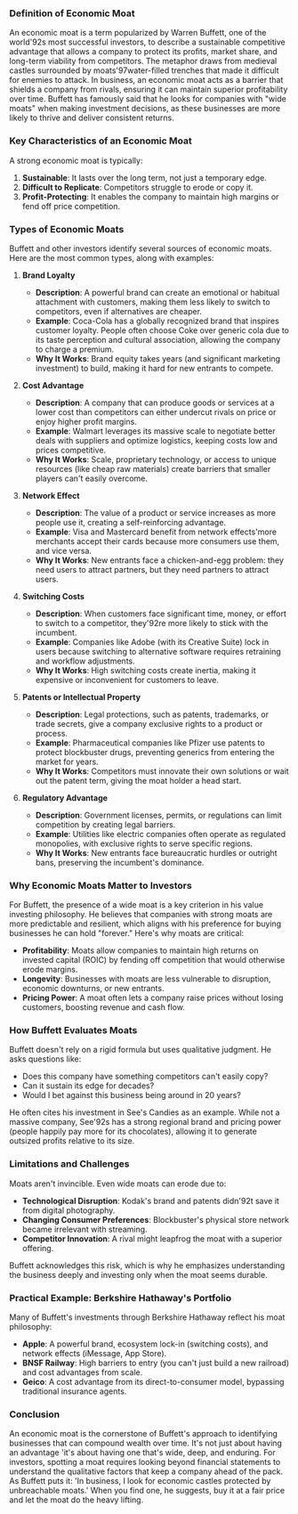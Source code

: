 ### Definition of Economic Moat

An economic moat is a term popularized by Warren Buffett, one of the world\'92s most successful investors, to describe a sustainable competitive advantage that allows a company to protect its profits, market share, and long-term viability from competitors. The metaphor draws from medieval castles surrounded by moats\'97water-filled trenches that made it difficult for enemies to attack. In business, an economic moat acts as a barrier that shields a company from rivals, ensuring it can maintain superior profitability over time. Buffett has famously said that he looks for companies with "wide moats" when making investment decisions, as these businesses are more likely to thrive and deliver consistent returns.

### Key Characteristics of an Economic Moat
A strong economic moat is typically:
1. **Sustainable**: It lasts over the long term, not just a temporary edge.
2. **Difficult to Replicate**: Competitors struggle to erode or copy it.
3. **Profit-Protecting**: It enables the company to maintain high margins or fend off price competition.

### Types of Economic Moats
Buffett and other investors identify several sources of economic moats. Here are the most common types, along with examples:

1. **Brand Loyalty**
   - **Description**: A powerful brand can create an emotional or habitual attachment with customers, making them less likely to switch to competitors, even if alternatives are cheaper.
   - **Example**: Coca-Cola has a globally recognized brand that inspires customer loyalty. People often choose Coke over generic cola due to its taste perception and cultural association, allowing the company to charge a premium.
   - **Why It Works**: Brand equity takes years (and significant marketing investment) to build, making it hard for new entrants to compete.

2. **Cost Advantage**
   - **Description**: A company that can produce goods or services at a lower cost than competitors can either undercut rivals on price or enjoy higher profit margins.
   - **Example**: Walmart leverages its massive scale to negotiate better deals with suppliers and optimize logistics, keeping costs low and prices competitive.
   - **Why It Works**: Scale, proprietary technology, or access to unique resources (like cheap raw materials) create barriers that smaller players can't easily overcome.

3. **Network Effect**
   - **Description**: The value of a product or service increases as more people use it, creating a self-reinforcing advantage.
   - **Example**: Visa and Mastercard benefit from network effects'more merchants accept their cards because more consumers use them, and vice versa.
   - **Why It Works**: New entrants face a chicken-and-egg problem: they need users to attract partners, but they need partners to attract users.

4. **Switching Costs**
   - **Description**: When customers face significant time, money, or effort to switch to a competitor, they\'92re more likely to stick with the incumbent.
   - **Example**: Companies like Adobe (with its Creative Suite) lock in users because switching to alternative software requires retraining and workflow adjustments.
   - **Why It Works**: High switching costs create inertia, making it expensive or inconvenient for customers to leave.

5. **Patents or Intellectual Property**
   - **Description**: Legal protections, such as patents, trademarks, or trade secrets, give a company exclusive rights to a product or process.
   - **Example**: Pharmaceutical companies like Pfizer use patents to protect blockbuster drugs, preventing generics from entering the market for years.
   - **Why It Works**: Competitors must innovate their own solutions or wait out the patent term, giving the moat holder a head start.

6. **Regulatory Advantage**
   - **Description**: Government licenses, permits, or regulations can limit competition by creating legal barriers.
   - **Example**: Utilities like electric companies often operate as regulated monopolies, with exclusive rights to serve specific regions.
   - **Why It Works**: New entrants face bureaucratic hurdles or outright bans, preserving the incumbent's dominance.

### Why Economic Moats Matter to Investors
For Buffett, the presence of a wide moat is a key criterion in his value investing philosophy. He believes that companies with strong moats are more predictable and resilient, which aligns with his preference for buying businesses he can hold "forever." Here's why moats are critical:
- **Profitability**: Moats allow companies to maintain high returns on invested capital (ROIC) by fending off competition that would otherwise erode margins.
- **Longevity**: Businesses with moats are less vulnerable to disruption, economic downturns, or new entrants.
- **Pricing Power**: A moat often lets a company raise prices without losing customers, boosting revenue and cash flow.

### How Buffett Evaluates Moats
Buffett doesn't rely on a rigid formula but uses qualitative judgment. He asks questions like:
- Does this company have something competitors can't easily copy?
- Can it sustain its edge for decades?
- Would I bet against this business being around in 20 years?

He often cites his investment in See's Candies as an example. While not a massive company, See\'92s has a strong regional brand and pricing power (people happily pay more for its chocolates), allowing it to generate outsized profits relative to its size.

### Limitations and Challenges
Moats aren't invincible. Even wide moats can erode due to:
- **Technological Disruption**: Kodak's brand and patents didn\'92t save it from digital photography.
- **Changing Consumer Preferences**: Blockbuster's physical store network became irrelevant with streaming.
- **Competitor Innovation**: A rival might leapfrog the moat with a superior offering.

Buffett acknowledges this risk, which is why he emphasizes understanding the business deeply and investing only when the moat seems durable.

### Practical Example: Berkshire Hathaway's Portfolio
Many of Buffett's investments through Berkshire Hathaway reflect his moat philosophy:
- **Apple**: A powerful brand, ecosystem lock-in (switching costs), and network effects (iMessage, App Store).
- **BNSF Railway**: High barriers to entry (you can't just build a new railroad) and cost advantages from scale.
- **Geico**: A cost advantage from its direct-to-consumer model, bypassing traditional insurance agents.

### Conclusion
An economic moat is the cornerstone of Buffett's approach to identifying businesses that can compound wealth over time. It's not just about having an advantage 'it's about having one that's wide, deep, and enduring. For investors, spotting a moat requires looking beyond financial statements to understand the qualitative factors that keep a company ahead of the pack. As Buffett puts it: 'In business, I look for economic castles protected by unbreachable moats.' When you find one, he suggests, buy it at a fair price and let the moat do the heavy lifting.

